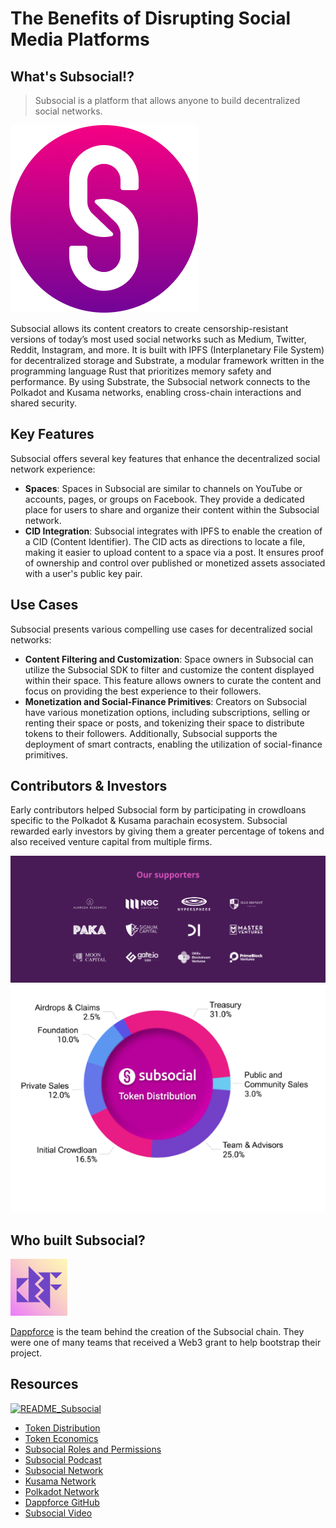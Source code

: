 # The Benefits of Disrupting Social Media Platforms

## What's Subsocial!?

> Subsocial is a platform that allows anyone to build decentralized social networks.

![Subsocial Logo](images/Sub.png)

Subsocial allows its content creators to create censorship-resistant versions of today’s most used social networks such as Medium, Twitter, Reddit, Instagram, and more. It is built with IPFS (Interplanetary File System) for decentralized storage and Substrate, a modular framework written in the programming language Rust that prioritizes memory safety and performance. By using Substrate, the Subsocial network connects to the Polkadot and Kusama networks, enabling cross-chain interactions and shared security.

## Key Features

Subsocial offers several key features that enhance the decentralized social network experience:

- **Spaces**: Spaces in Subsocial are similar to channels on YouTube or accounts, pages, or groups on Facebook. They provide a dedicated place for users to share and organize their content within the Subsocial network.
- **CID Integration**: Subsocial integrates with IPFS to enable the creation of a CID (Content Identifier). The CID acts as directions to locate a file, making it easier to upload content to a space via a post. It ensures proof of ownership and control over published or monetized assets associated with a user's public key pair.

## Use Cases

Subsocial presents various compelling use cases for decentralized social networks:

- **Content Filtering and Customization**: Space owners in Subsocial can utilize the Subsocial SDK to filter and customize the content displayed within their space. This feature allows owners to curate the content and focus on providing the best experience to their followers.
- **Monetization and Social-Finance Primitives**: Creators on Subsocial have various monetization options, including subscriptions, selling or renting their space or posts, and tokenizing their space to distribute tokens to their followers. Additionally, Subsocial supports the deployment of smart contracts, enabling the utilization of social-finance primitives.

## Contributors & Investors

Early contributors helped Subsocial form by participating in crowdloans specific to the Polkadot & Kusama parachain ecosystem. Subsocial rewarded early investors by giving them a greater percentage of tokens and also received venture capital from multiple firms.

![Investors](images/subsocial.investor.PNG)
![Token Distribution](images/Token_Dist.PNG)

## Who built Subsocial?
<img src="images/dappforce.jpg"  width=18% height=18%>

[Dappforce](https://github.com/dappforce) is the team behind the creation of the Subsocial chain. They were one of many teams that received a Web3 grant to help bootstrap their project.

## Resources

[![README_Subsocial](http://img.youtube.com/vi/58QuLi9ff9g/0.jpg)](http://www.youtube.com/watch?v=58QuLi9ff9g "Open Social Graphs With Subsocial | Polkadot Decoded 2022")

- [Token Distribution](https://docs.subsocial.network/docs/basics/tokenomics/token-distribution)
- [Token Economics](https://docs.subsocial.network/docs/basics/tokenomics/token-economics)
- [Subsocial Roles and Permissions](https://docs.subsocial.network/docs/basics/lightpaper/architecture/roles-and-permissions)
- [Subsocial Podcast](https://relaychain.fm/39-building-blockchain-social-networks-with-subsocial)
- [Subsocial Network](https://subsocial.network/)
- [Kusama Network](https://guide.kusama.network/)
- [Polkadot Network](https://polkadot.network/)
- [Dappforce GitHub](https://github.com/dappforce)
- [Subsocial Video](https://www.youtube.com/watch?v=58QuLi9ff9g)
